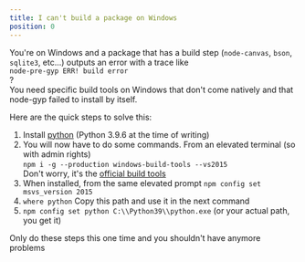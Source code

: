 ```yaml
---
title: I can't build a package on Windows
position: 0
---
```


You're on Windows and a package that has a build step (`node-canvas`, `bson`, `sqlite3`, etc...) outputs an error with a trace like  
`node-pre-gyp ERR! build error`  
?  
You need specific build tools on Windows that don't come natively and that node-gyp failed to install by itself.
  
Here are the quick steps to solve this:
1. Install [python](<https://www.python.org/downloads/>) (Python 3.9.6 at the time of writing)
1. You will now have to do some commands. From an elevated terminal (so with admin rights)  
    `npm i -g --production windows-build-tools --vs2015`  
    Don't worry, it's the [official build tools](<https://github.com/Microsoft/nodejs-guidelines/blob/master/windows-environment.md#environment-setup-and-configuration>)
1. When installed, from the same elevated prompt
    `npm config set msvs_version 2015`
1. `where python`
    Copy this path and use it in the next command
1. `npm config set python C:\\Python39\\python.exe` (or your actual path, you get it)


Only do these steps this one time and you shouldn't have anymore problems
